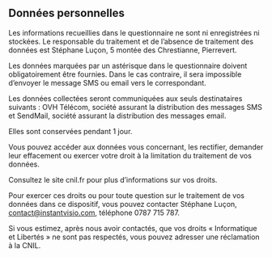 ## Données personnelles

Les informations recueillies dans le questionnaire ne sont ni enregistrées ni stockées. Le responsable du traitement et de l’absence de traitement des données est Stéphane Luçon, 5 montée des Chrestianne, Pierrevert.

Les données marquées par un astérisque dans le questionnaire doivent obligatoirement être fournies. Dans le cas contraire, il sera impossible d’envoyer le message SMS ou email vers le correspondant.

Les données collectées seront communiquées aux seuls destinataires suivants : OVH Télécom, société assurant la distribution des messages SMS et SendMail, société assurant la distribution des messages email.

Elles sont conservées pendant 1 jour.

Vous pouvez accéder aux données vous concernant, les rectifier, demander leur effacement ou exercer votre droit à la limitation du traitement de vos données.

Consultez le site cnil.fr pour plus d’informations sur vos droits.

Pour exercer ces droits ou pour toute question sur le traitement de vos données dans ce dispositif, vous pouvez contacter Stéphane Luçon, contact@instantvisio.com, téléphone 0787 715 787.

Si vous estimez, après nous avoir contactés, que vos droits « Informatique et Libertés » ne sont pas respectés, vous pouvez adresser une réclamation à la CNIL.